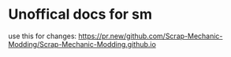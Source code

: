 # Unoffical docs for sm

use this for changes:
https://pr.new/github.com/Scrap-Mechanic-Modding/Scrap-Mechanic-Modding.github.io
